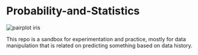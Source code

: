 # Probability-and-Statistics
![pairplot iris](https://github.com/padrigon-lynbert/Mastering-Probability-and-Statistics/assets/123610073/43aa40ea-4f48-4584-80bb-7cad5f77d9cf)

This repo is a sandbox for experimentation and practice, mostly for data manipulation that is related on predicting something based on data history.
